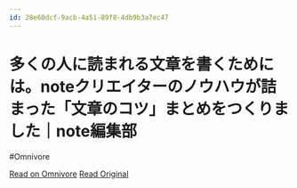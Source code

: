 ```yaml
---
id: 28e60dcf-9acb-4a51-89f8-4db9b3a7ec47
---
```


# 多くの人に読まれる文章を書くためには。noteクリエイターのノウハウが詰まった「文章のコツ」まとめをつくりました｜note編集部
#Omnivore

[Read on Omnivore](https://omnivore.app/me/note-note-1908d849e0f)
[Read Original](https://note.com/notemag/n/n89391809a272)

